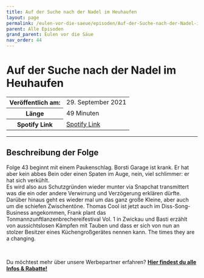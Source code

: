 ```yaml
---
title: Auf der Suche nach der Nadel im Heuhaufen
layout: page
permalink: /eulen-vor-die-saeue/episoden/Auf-der-Suche-nach-der-Nadel-im-Heuhaufen
parent: Alle Episoden
grand_parent: Eulen vor die Säue
nav_order: 44
---
```


# Auf der Suche nach der Nadel im Heuhaufen
<table class="resp-table dcf-table dcf-table-responsive dcf-table-bordered dcf-table-striped dcf-w-100%">
                    <tbody>
                        <tr>
                            <th scope="row">Veröffentlich am:</th>
                            <td data-label="Veröffentlich am:">29. September 2021</td>
                        </tr>
                        <tr>
                            <th scope="row">Länge </th>
                            <td data-label="Länge ">49 Minuten</td>
                        </tr><tr>
                                <th scope="row">Spotify Link</th>
                                <td data-label="Spotify Link"><a href="https://open.spotify.com/episode/5EoAzMUeiRVXkSTlf7Fy3J">Spotify Link</a></td>
                            </tr></tbody>
                </table>

***

## Beschreibung der Folge

<div>
<p>Folge 43 beginnt mit einem Paukenschlag. Borsti Garage ist krank. Er hat aber kein abbes Bein oder einen Spaten im Auge, nein, viel schlimmer: er hat sich verkühlt. <br> Es wird also aus Schutzgründen wieder munter via Snapchat transmittert was die ein oder andere Verwirrung und Verzögerung erklären dürfte. Darüber hinaus geht es wieder mal um das ganz große Kleine, aber auch um die schiefen Zwischentöne. Thomas Cool ist jetzt auch im Diss-Song-Business angekommen, Frank plant das Tonmannzunftlanzenbrechereifestival Vol. 1 in Zwickau und Basti erzählt von aussichtslosen Kämpfen mit Tauben und dass er sich von nun an stolzer Besitzer eines Küchengroßgerätes nennen kann. The times they are a changing.</p> <br> <p>Du möchtest mehr über unsere Werbepartner erfahren? <a href="https://linktr.ee/EulenvordieSaeue"><strong>Hier findest du alle Infos & Rabatte!</strong></a></p>  
</div>

